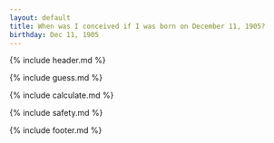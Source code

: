 ```yaml
---
layout: default
title: When was I conceived if I was born on December 11, 1905?
birthday: Dec 11, 1905
---
```


{% include header.md %}

{% include guess.md %}

{% include calculate.md %}

{% include safety.md %}

{% include footer.md %}



